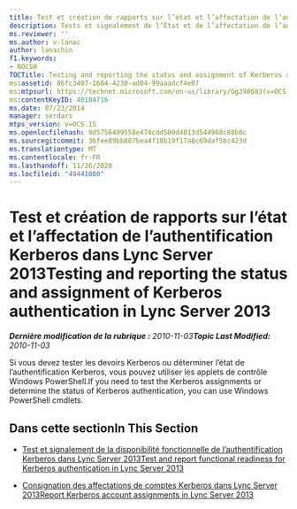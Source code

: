 ```yaml
---
title: Test et création de rapports sur l’état et l’affectation de l’authentification Kerberos
description: Tests et signalement de l’État et de l’affectation de l’authentification Kerberos.
ms.reviewer: ''
ms.author: v-lanac
author: lanachin
f1.keywords:
- NOCSH
TOCTitle: Testing and reporting the status and assignment of Kerberos authentication
ms:assetid: 86fc3407-1604-4230-ad04-99aaadcf4e07
ms:mtpsurl: https://technet.microsoft.com/en-us/library/Gg398683(v=OCS.15)
ms:contentKeyID: 48184716
ms.date: 07/23/2014
manager: serdars
mtps_version: v=OCS.15
ms.openlocfilehash: 9d5756499558e474cdd500d4013d544968c88b0c
ms.sourcegitcommit: 36fee89bb887bea4f18b19f17a8c69daf5bc423d
ms.translationtype: MT
ms.contentlocale: fr-FR
ms.lasthandoff: 11/26/2020
ms.locfileid: "49441080"
---
```

# <a name="testing-and-reporting-the-status-and-assignment-of-kerberos-authentication-in-lync-server-2013"></a><span data-ttu-id="458cf-103">Test et création de rapports sur l’état et l’affectation de l’authentification Kerberos dans Lync Server 2013</span><span class="sxs-lookup"><span data-stu-id="458cf-103">Testing and reporting the status and assignment of Kerberos authentication in Lync Server 2013</span></span>

<div data-xmlns="http://www.w3.org/1999/xhtml">

<div class="topic" data-xmlns="http://www.w3.org/1999/xhtml" data-msxsl="urn:schemas-microsoft-com:xslt" data-cs="https://msdn.microsoft.com/">

<div data-asp="https://msdn2.microsoft.com/asp">



</div>

<div id="mainSection">

<div id="mainBody"><span data-ttu-id="458cf-104">

<span> </span></span><span class="sxs-lookup"><span data-stu-id="458cf-104">

<span> </span></span></span>

<span data-ttu-id="458cf-105">_**Dernière modification de la rubrique :** 2010-11-03_</span><span class="sxs-lookup"><span data-stu-id="458cf-105">_**Topic Last Modified:** 2010-11-03_</span></span>

<span data-ttu-id="458cf-106">Si vous devez tester les devoirs Kerberos ou déterminer l’état de l’authentification Kerberos, vous pouvez utiliser les applets de contrôle Windows PowerShell.</span><span class="sxs-lookup"><span data-stu-id="458cf-106">If you need to test the Kerberos assignments or determine the status of Kerberos authentication, you can use Windows PowerShell cmdlets.</span></span>

<div>

## <a name="in-this-section"></a><span data-ttu-id="458cf-107">Dans cette section</span><span class="sxs-lookup"><span data-stu-id="458cf-107">In This Section</span></span>

  - [<span data-ttu-id="458cf-108">Test et signalement de la disponibilité fonctionnelle de l’authentification Kerberos dans Lync Server 2013</span><span class="sxs-lookup"><span data-stu-id="458cf-108">Test and report functional readiness for Kerberos authentication in Lync Server 2013</span></span>](lync-server-2013-test-and-report-functional-readiness-for-kerberos-authentication.md)

  - [<span data-ttu-id="458cf-109">Consignation des affectations de comptes Kerberos dans Lync Server 2013</span><span class="sxs-lookup"><span data-stu-id="458cf-109">Report Kerberos account assignments in Lync Server 2013</span></span>](lync-server-2013-report-kerberos-account-assignments.md)

<span data-ttu-id="458cf-110"></div>

</div>

<span> </span>

</div>

</div>

</span><span class="sxs-lookup"><span data-stu-id="458cf-110"></div>

</div>

<span> </span>

</div>

</div>

</span></span></div>

